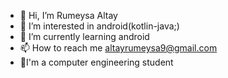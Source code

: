 - 👋 Hi, I’m Rumeysa Altay
- 👀 I’m interested in android(kotlin-java;)
- 🌱 I’m currently learning android
- 📫 How to reach me altayrumeysa9@gmail.com
- 🏫I'm a computer engineering student


<!---
rmeysaaltay/rmeysaaltay is a ✨ special ✨ repository because its `README.md` (this file) appears on your GitHub profile.
You can click the Preview link to take a look at your changes.
--->
